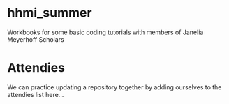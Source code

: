 # hhmi_summer
Workbooks for some basic coding tutorials with members of Janelia Meyerhoff Scholars

# Attendies

We can practice updating a repository together by adding ourselves to the attendies list here...
